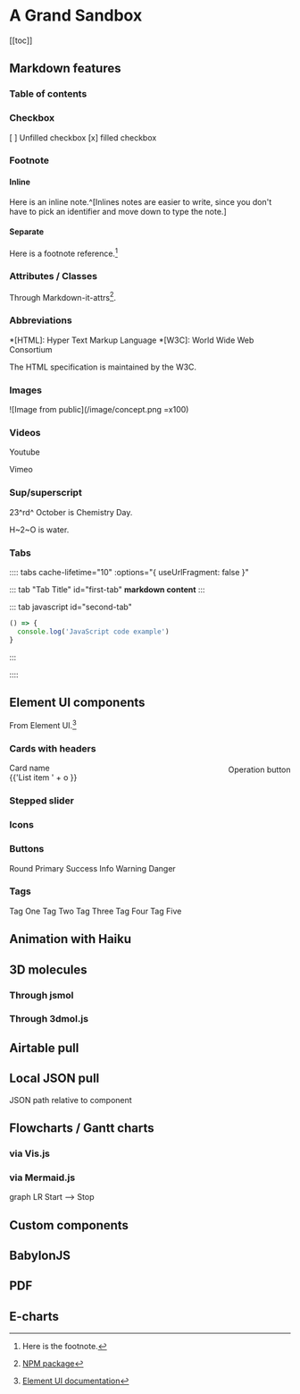 # A Grand Sandbox

[[toc]]

## Markdown features

### Table of contents

### Checkbox

[ ] Unfilled checkbox
[x] filled checkbox

### Footnote

#### Inline

Here is an inline note.^[Inlines notes are easier to write, since you don't have to pick an identifier and move down to type the note.]

#### Separate

Here is a footnote reference.[^1]

[^1]: Here is the footnote.

### Attributes / Classes

Through Markdown-it-attrs[^2].

### Abbreviations

*[HTML]: Hyper Text Markup Language
*[W3C]: World Wide Web Consortium

The HTML specification is maintained by the W3C.

[^2]: [NPM package](https://www.npmjs.com/package/markdown-it-attrs)

### Images

![Image from public](/image/concept.png =x100)

### Videos

Youtube

Vimeo

### Sup/superscript

23^rd^ October is Chemistry Day.

H~2~O is water.

<!-- ## Bootstrap-vue components -->

### Tabs

:::: tabs cache-lifetime="10" :options="{ useUrlFragment: false }"

::: tab "Tab Title" id="first-tab"
__markdown content__
:::


::: tab javascript id="second-tab"
``` javascript
() => {
  console.log('JavaScript code example')
}
```
:::

::::

## Element UI components

From Element UI.[^EUI]

[^EUI]: [Element UI documentation](http://element.eleme.io/?ref=madewithvuejs.com#/en-US/component/installation)

### Cards with headers

<el-card class="box-card">
  <div slot="header" class="clearfix">
    <span>Card name</span>
    <el-button style="float: right; padding: 3px 0" type="text">Operation button</el-button>
  </div>
  <div v-for="o in 4" :key="o" class="text item">
    {{'List item ' + o }}
  </div>
</el-card>


### Stepped slider

<el-steps :active="2" align-center>
  <el-step title="Step 1" description="Some description"></el-step>
  <el-step title="Step 2" description="Some description"></el-step>
  <el-step title="Step 3" description="Some description"></el-step>
  <el-step title="Step 4" description="Some description"></el-step>
</el-steps>

### Icons

<i class="el-icon-edit"></i>

### Buttons

<el-row>
  <el-button round>Round</el-button>
  <el-button type="primary" round>Primary</el-button>
  <el-button type="success" round>Success</el-button>
  <el-button type="info" round>Info</el-button>
  <el-button type="warning" round>Warning</el-button>
  <el-button type="danger" round>Danger</el-button>
</el-row>

### Tags

<el-tag>Tag One</el-tag>
<el-tag type="success">Tag Two</el-tag>
<el-tag type="info">Tag Three</el-tag>
<el-tag type="warning">Tag Four</el-tag>
<el-tag type="danger">Tag Five</el-tag>

<!-- ## LaTeX / Chem

<LaTeX formula="x^2 + y^2 + \cancel{pxy} = z^2 + \cancel{pxy}" />

<Chem formula="H+\aq{} + OH^{-}\aq{} <=>> H2O\liquid{}" />

At triple point, <Chem formula="H2O\solid{} <=> H2O\liquid{} <=> H2O\gas{}" inline />.

Physical units available with **pu** command. -->



## Animation with Haiku

<!-- <anim-snap /> -->

<!-- ## Animation with Lottie --- FORGET ABOUT IT

vue-lottie broken: TypeError. -->

<!-- <Anim /> -->

<!-- <iframe src="https://modest-booth-7d9598.netlify.com/anim/lottietest.html" height=600 width=600 frameborder=0 scrolling="no"></iframe>

No control from an iframe. -->

## 3D molecules

### Through jsmol
<!-- 
JSmol from iframe in public/jsmol/jsmol.html

<iframe src="https://modest-booth-7d9598.netlify.com/jsmol/jsmol.html" height=600 width=600 frameborder=0 scrolling="no"></iframe> -->

### Through 3dmol.js

<!-- From PDB.

<Molecule pdb="1bl8" /> -->

<!-- From PubChem.

<Molecule cid="2349" /> -->
<!-- 
From "local" file placed in /public/pdb/.

<Molecule url="https://modest-booth-7d9598.netlify.com/pdb/6c6p.pdb" /> -->

## Airtable pull

<!-- <AirtableTopic /> -->

## Local JSON pull

JSON path relative to component

<LocalJSON />

<!-- <div v-for="i in items">
    <h2>{{i.first_name}} {{i.last_name}}</h2>
    <img :src="i.avatar"/>
</div>

<script>
import data from './users.json'
export default {
  data () {
      return {
          items: data.data
      }
  }
}
</script> -->

<!-- <script>
const axios = require('axios')
export default {
  data () {
      return {
          items: []
      }
  },
  async beforeMount() {
    axios.get('https://reqres.in/api/users')
    .then(response => {
       this.$data.items = response.data.data
    })
    .catch(error => {
        console.log(error);
    })
  }
}
</script> -->


<!-- ## Teacher toggle

<Teacher>

Teacher-only component, set on global $teacher

</Teacher> -->
<!-- 
<el-switch v-model="$teacher" active-text="Teacher" inactive-text="Student">
</el-switch>

Bug: switch does not seem to toggle -->

## Flowcharts / Gantt charts

### via Vis.js

<vis-timeline />
<vis-network />

### via Mermaid.js

<mermaid>
graph LR
    Start --> Stop
</mermaid>

## Custom components

<Duration time='60 min' />
<CompletionStatus v-bind:percentage=100 />
<PublishDate date="2019-03-20T03:54:07Z" />

## BabylonJS

<!-- <BabylonTest /> -->

## PDF

<!-- <PDF /> -->

## E-charts

<!-- <IA-Criteria /> -->
<!-- 
## GIF

![Typesetting chemical equations; GIF test](./typeset_chem_eqn_ammonia.gif) -->
